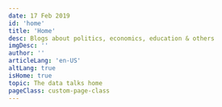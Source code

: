 ```yaml
---
date: 17 Feb 2019
id: 'home'
title: 'Home'
desc: Blogs about politics, economics, education & others
imgDesc: ''
author: ''
articleLang: 'en-US'
altLang: true
isHome: true
topic: The data talks home
pageClass: custom-page-class
---
```


<articlesHome/>